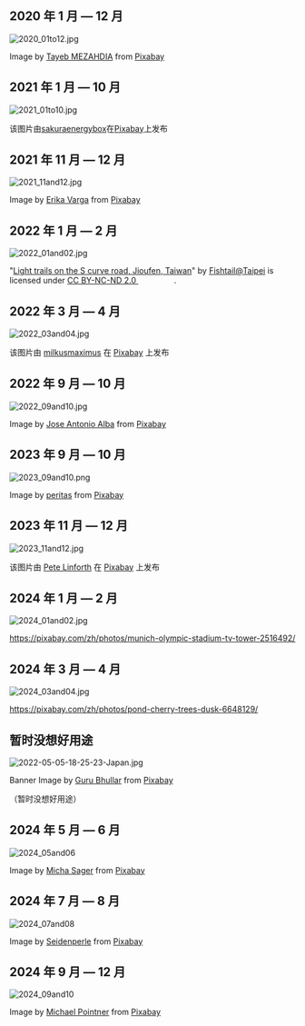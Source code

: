 ## 2020 年 1 月 — 12 月

![2020_01to12.jpg](./2020_01to12.jpg)

Image by <a href="https://pixabay.com/users/tayebmezahdia-4194100/?utm_source=link-attribution&amp;utm_medium=referral&amp;utm_campaign=image&amp;utm_content=3174729">Tayeb MEZAHDIA</a> from <a href="https://pixabay.com//?utm_source=link-attribution&amp;utm_medium=referral&amp;utm_campaign=image&amp;utm_content=3174729">Pixabay</a>

## 2021 年 1 月 — 10 月

![2021_01to10.jpg](./2021_01to10.jpg)

该图片由<a href="https://pixabay.com/users/sakuraenergybox-13057402/?utm_source=link-attribution&amp;utm_medium=referral&amp;utm_campaign=image&amp;utm_content=4435618">sakuraenergybox</a>在<a href="https://pixabay.com//?utm_source=link-attribution&amp;utm_medium=referral&amp;utm_campaign=image&amp;utm_content=4435618">Pixabay</a>上发布

## 2021 年 11 月 — 12 月

![2021_11and12.jpg](./2021_11and12.jpg)

Image by <a href="https://pixabay.com/users/akirevarga-8968314/?utm_source=link-attribution&amp;utm_medium=referral&amp;utm_campaign=image&amp;utm_content=4382169">Erika Varga</a> from <a href="https://pixabay.com//?utm_source=link-attribution&amp;utm_medium=referral&amp;utm_campaign=image&amp;utm_content=4382169">Pixabay</a>

## 2022 年 1 月 — 2 月

![2022_01and02.jpg](./2022_01and02.jpg)

"<a target="_blank" rel="noopener noreferrer" href="https://www.flickr.com/photos/16585777@N00/527118287">Light trails on the S curve road, Jioufen, Taiwan</a>" by <a target="_blank" rel="noopener noreferrer" href="https://www.flickr.com/photos/16585777@N00">Fishtail@Taipei</a> is licensed under <a target="_blank" rel="noopener noreferrer" href="https://creativecommons.org/licenses/by-nc-nd/2.0/?ref=openverse">CC BY-NC-ND 2.0 <img src="https://mirrors.creativecommons.org/presskit/icons/cc.svg" style="height: 1em; margin-right: 0.125em; display: inline;"></img><img src="https://mirrors.creativecommons.org/presskit/icons/by.svg" style="height: 1em; margin-right: 0.125em; display: inline;"></img><img src="https://mirrors.creativecommons.org/presskit/icons/nc.svg" style="height: 1em; margin-right: 0.125em; display: inline;"></img><img src="https://mirrors.creativecommons.org/presskit/icons/nd.svg" style="height: 1em; margin-right: 0.125em; display: inline;"></img></a>.

## 2022 年 3 月 — 4 月

![2022_03and04.jpg](./2022_03And04.jpg)

该图片由 <a href="https://pixabay.com/users/milkusmaximus-2484704/?utm_source=link-attribution&amp;utm_medium=referral&amp;utm_campaign=image&amp;utm_content=5759458">milkusmaximus</a> 在 <a href="https://pixabay.com/?utm_source=link-attribution&amp;utm_medium=referral&amp;utm_campaign=image&amp;utm_content=5759458">Pixabay</a> 上发布

## 2022 年 9 月 — 10 月

![2022_09and10.jpg](./2022_09And10.jpg)

Image by <a href="https://pixabay.com/users/josealbafotos-1624766/?utm_source=link-attribution&amp;utm_medium=referral&amp;utm_campaign=image&amp;utm_content=1076307">Jose Antonio Alba</a> from <a href="https://pixabay.com//?utm_source=link-attribution&amp;utm_medium=referral&amp;utm_campaign=image&amp;utm_content=1076307">Pixabay</a>

## 2023 年 9 月 — 10 月

![2023_09and10.png](./2023_09and10.png)

Image by <a href="https://pixabay.com/users/peritas-1414940/?utm_source=link-attribution&amp;utm_medium=referral&amp;utm_campaign=image&amp;utm_content=950730">peritas</a> from <a href="https://pixabay.com/?utm_source=link-attribution&amp;utm_medium=referral&amp;utm_campaign=image&amp;utm_content=950730">Pixabay</a>

## 2023 年 11 月 — 12 月


![2023_11and12.jpg](./2023_11and12.jpg)

该图片由 <a href="https://pixabay.com/zh/users/thedigitalartist-202249/?utm_source=link-attribution&utm_medium=referral&utm_campaign=image&utm_content=3866609">Pete Linforth</a> 在 <a href="https://pixabay.com/zh//?utm_source=link-attribution&utm_medium=referral&utm_campaign=image&utm_content=3866609">Pixabay</a> 上发布

## 2024 年 1 月 — 2 月

![2024_01and02.jpg](./2024_01and02.jpg)

https://pixabay.com/zh/photos/munich-olympic-stadium-tv-tower-2516492/

## 2024 年 3 月 — 4 月

![2024_03and04.jpg](./2024_03and04.jpg)

https://pixabay.com/zh/photos/pond-cherry-trees-dusk-6648129/

## 暂时没想好用途

![2022-05-05-18-25-23-Japan.jpg](./2022-05-05-18-25-23-Japan.jpg)

Banner Image by <a href="https://pixabay.com/users/leonpendragon-17527139/?utm_source=link-attribution&amp;utm_medium=referral&amp;utm_campaign=image&amp;utm_content=6805531">Guru Bhullar</a> from <a href="https://pixabay.com/?utm_source=link-attribution&amp;utm_medium=referral&amp;utm_campaign=image&amp;utm_content=6805531">Pixabay</a> 

（暂时没想好用途）

## 2024 年 5 月 — 6 月

![2024_05and06](./2024_05and06.jpg)

Image by <a href="https://pixabay.com/users/michasager-6459346/?utm_source=link-attribution&utm_medium=referral&utm_campaign=image&utm_content=2755858">Micha Sager</a> from <a href="https://pixabay.com//?utm_source=link-attribution&utm_medium=referral&utm_campaign=image&utm_content=2755858">Pixabay</a>



## 2024 年 7 月 — 8 月

![2024_07and08](./2024_07and08.png)

Image by <a href="https://pixabay.com/users/seidenperle-41220675/?utm_source=link-attribution&utm_medium=referral&utm_campaign=image&utm_content=8750430">Seidenperle</a> from <a href="https://pixabay.com/illustrations/ai-generated-summer-vacation-beach-8750430/?utm_source=link-attribution&utm_medium=referral&utm_campaign=image&utm_content=8750430">Pixabay</a>



## 2024 年 9 月 — 12 月


![2024_09and10](/2024_09and10.jpg)

Image by <a href="https://pixabay.com/users/michael_pointner-28601164/?utm_source=link-attribution&utm_medium=referral&utm_campaign=image&utm_content=8026468">Michael Pointner</a> from <a href="https://pixabay.com/photos/agriculture-field-farming-farmer-8026468/">Pixabay</a>